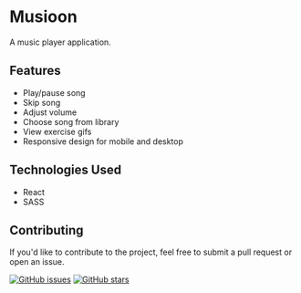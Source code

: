 # Musioon

A music player application.  

## Features

- Play/pause song
- Skip song
- Adjust volume
- Choose song from library
- View exercise gifs
- Responsive design for mobile and desktop

## Technologies Used

- React
- SASS

## Contributing

If you'd like to contribute to the project, feel free to submit a pull request or open an issue.

[![GitHub issues](https://img.shields.io/github/issues/KarlKo1/Musioon)](https://github.com/KarlKo1/Musioon/issues)
[![GitHub stars](https://img.shields.io/github/stars/KarlKo1/Musioon)](https://github.com/KarlKo1/Musioon/stargazers)
